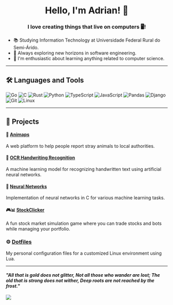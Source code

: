<h1 align="center">Hello, I'm Adrian! 👋</h1>

<h3 align="center">I love creating things that live on computers 🖥️!</h3>

- 📚 Studying Information Technology at Universidade Federal Rural do Semi-Árido.
- 🔭 Always exploring new horizons in software engineering.
- 📖 I'm enthusiastic about learning anything related to computer science.

---

## 🛠 Languages and Tools
<p>
  <img src="https://img.shields.io/badge/Go-%23b8bb26.svg?style=for-the-badge&logo=go&logoColor=white" alt="Go"/>
  <img src="https://img.shields.io/badge/C-%23fabd2f.svg?style=for-the-badge&logo=c&logoColor=white" alt="C"/>
  <img src="https://img.shields.io/badge/Rust-%23d65d0e.svg?style=for-the-badge&logo=rust&logoColor=white" alt="Rust"/>
  <img src="https://img.shields.io/badge/Python-%238ec07c.svg?style=for-the-badge&logo=python&logoColor=white" alt="Python"/>
  <img src="https://img.shields.io/badge/TypeScript-%238ec07c.svg?style=for-the-badge&logo=typescript&logoColor=white" alt="TypeScript"/>
  <img src="https://img.shields.io/badge/JavaScript-%23fabd2f.svg?style=for-the-badge&logo=javascript&logoColor=white" alt="JavaScript"/>
  <img src="https://img.shields.io/badge/Pandas-%23b8bb26.svg?style=for-the-badge&logo=pandas&logoColor=white" alt="Pandas"/>
  <img src="https://img.shields.io/badge/Django-%238ec07c.svg?style=for-the-badge&logo=django&logoColor=white" alt="Django"/>
  <img src="https://img.shields.io/badge/Git-%23d65d0e.svg?style=for-the-badge&logo=git&logoColor=white" alt="Git"/>
  <img src="https://img.shields.io/badge/Linux-%238ec07c.svg?style=for-the-badge&logo=linux&logoColor=white" alt="Linux"/>
</p>

---

## 🚧 Projects

#### 🐾 [Animaps](https://github.com/adrianviniciuscs/animaps)
A web platform to help people report stray animals to local authorities.

#### 🌱 [OCR Handwriting Recognition](https://github.com/adrianviniciuscs/ocr-handwriting)
A machine learning model for recognizing handwritten text using artificial neural networks.

#### 🧠 [Neural Networks](https://github.com/adrianviniciuscs/neural-networks)
Implementation of neural networks in C for various machine learning tasks.

#### 🎮📊 [StockClicker](https://github.com/adrianviniciuscs/StockClicker)
A fun stock market simulation game where you can trade stocks and bots while managing your portfolio.

### ⚙️ [Dotfiles](https://github.com/adrianviniciuscs/dotfiles)
My personal configuration files for a customized Linux environment using Lua.

---
#### _"All that is gold does not glitter, Not all those who wander are lost; The old that is strong does not wither, Deep roots are not reached by the frost."_
[<img src="https://img.shields.io/badge/Gmail-D14836?style=for-the-badge&logo=gmail&logoColor=white" />](mailto:adrianvinicius.cs@gmail.com)
